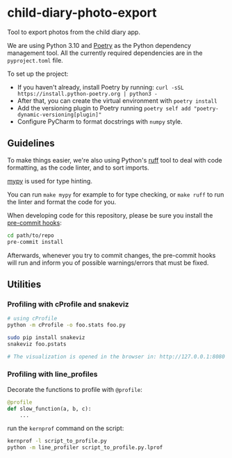 # child-diary-photo-export

Tool to export photos from the child diary app.

We are using Python 3.10 and [Poetry](https://python-poetry.org/docs/basic-usage/) as the Python dependency management tool. All the currently required dependencies are in the `pyproject.toml` file.

To set up the project:
- If you haven't already, install Poetry by running: `curl -sSL https://install.python-poetry.org | python3 -`
- After that, you can create the virtual environment with `poetry install`
- Add the versioning plugin to Poetry running `poetry self add "poetry-dynamic-versioning[plugin]"`
- Configure PyCharm to format docstrings with `numpy` style.

## Guidelines

To make things easier, we're also using Python's [ruff](https://github.com/astral-sh/ruff) tool to deal with code formatting, as the code linter, and to sort imports.

[mypy](http://mypy-lang.org/) is used for type hinting.

You can run `make mypy` for example to for type checking, or `make ruff` to run the linter and format the code for you.

When developing code for this repository, please be sure you install the [pre-commit hooks](https://pre-commit.com/#install):

```bash
cd path/to/repo
pre-commit install
```

Afterwards, whenever you try to commit changes, the pre-commit hooks
will run and inform you of possible warnings/errors that must be fixed.

## Utilities

### Profiling with cProfile and snakeviz

```bash
# using cProfile
python -m cProfile -o foo.stats foo.py

sudo pip install snakeviz
snakeviz foo.pstats

# The visualization is opened in the browser in: http://127.0.0.1:8080
```

### Profiling with line_profiles

Decorate the functions to profile with `@profile`:
```python
@profile
def slow_function(a, b, c):
    ...
```

run the `kernprof` command on the script:
```bash
kernprof -l script_to_profile.py
python -m line_profiler script_to_profile.py.lprof
```
